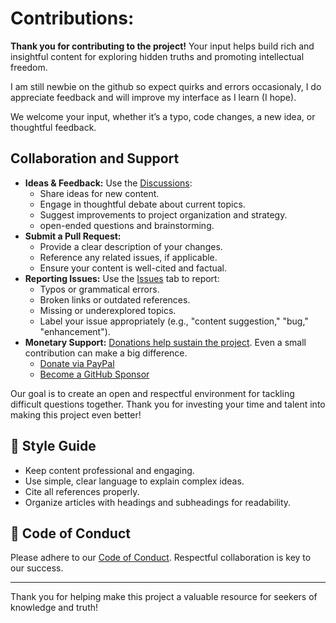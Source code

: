# Contributions:

**Thank you for contributing to the project!** Your input helps build rich and insightful content for exploring hidden truths and promoting intellectual freedom.

I am still newbie on the github so expect quirks and errors occasionaly, I do appreciate feedback and will improve my interface as I learn (I hope).

We welcome your input, whether it’s a typo, code changes, a new idea, or thoughtful feedback. 

## Collaboration and Support
- **Ideas & Feedback:** Use the [Discussions](https://github.com/gameperson/info/discussions):
    - Share ideas for new content.
    - Engage in thoughtful debate about current topics.
    - Suggest improvements to project organization and strategy.
    - open-ended questions and brainstorming.
- **Submit a Pull Request:**
    - Provide a clear description of your changes.
    - Reference any related issues, if applicable.
    - Ensure your content is well-cited and factual.
- **Reporting Issues:** Use the [Issues](https://github.com/gameperson/info/issues) tab to report:
    - Typos or grammatical errors.
    - Broken links or outdated references.
    - Missing or underexplored topics.
    - Label your issue appropriately (e.g., "content suggestion," "bug," "enhancement").
- **Monetary Support:** [Donations help sustain the project](./DONATE.md). Even a small contribution can make a big difference.
    - [Donate via PayPal](https://www.paypal.biz/gameperson)  
    - [Become a GitHub Sponsor](https://github.com/sponsors/gameperson)

Our goal is to create an open and respectful environment for tackling difficult questions together. Thank you for investing your time and talent into making this project even better!

## 🎨 Style Guide
- Keep content professional and engaging.
- Use simple, clear language to explain complex ideas.
- Cite all references properly.
- Organize articles with headings and subheadings for readability.

## 🤝 Code of Conduct
Please adhere to our [Code of Conduct](./CODE_OF_CONDUCT.md). Respectful collaboration is key to our success.

---

Thank you for helping make this project a valuable resource for seekers of knowledge and truth!
